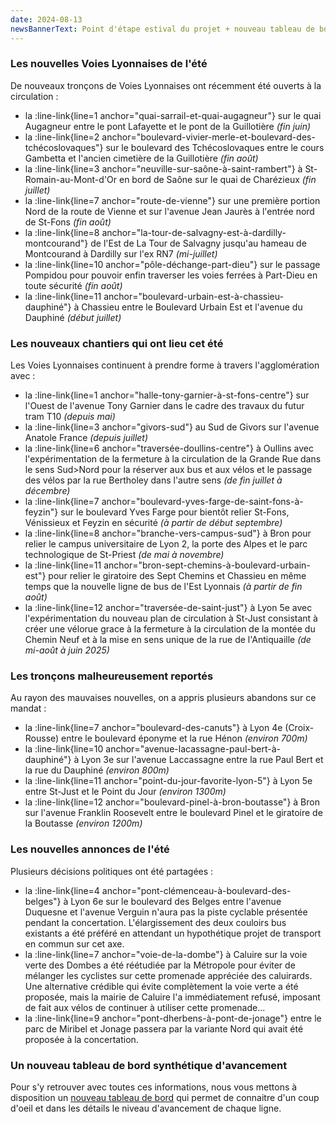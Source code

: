 ```yaml
---
date: 2024-08-13
newsBannerText: Point d'étape estival du projet + nouveau tableau de bord
---
```

### Les nouvelles Voies Lyonnaises de l'été
De nouveaux tronçons de Voies Lyonnaises ont récemment été ouverts à la circulation :
 - la :line-link{line=1 anchor="quai-sarrail-et-quai-augagneur"} sur le quai Augagneur entre le pont Lafayette et le pont de la Guillotière *(fin juin)*
 - la :line-link{line=2 anchor="boulevard-vivier-merle-et-boulevard-des-tchécoslovaques"} sur le boulevard des Tchécoslovaques entre le cours Gambetta et l'ancien cimetière de la Guillotière *(fin août)*
 - la :line-link{line=3 anchor="neuville-sur-saône-à-saint-rambert"} à St-Romain-au-Mont-d'Or en bord de Saône sur le quai de Charézieux *(fin juillet)*
 - la :line-link{line=7 anchor="route-de-vienne"} sur une première portion Nord de la route de Vienne et sur l'avenue Jean Jaurès à l'entrée nord de St-Fons *(fin août)*
 - la :line-link{line=8 anchor="la-tour-de-salvagny-est-à-dardilly-montcourand"} de l'Est de La Tour de Salvagny jusqu'au hameau de Montcourand à Dardilly sur l'ex RN7 *(mi-juillet)*
 - la :line-link{line=10 anchor="pôle-déchange-part-dieu"} sur le passage Pompidou pour pouvoir enfin traverser les voies ferrées à Part-Dieu en toute sécurité *(fin août)*
 - la :line-link{line=11 anchor="boulevard-urbain-est-à-chassieu-dauphiné"} à Chassieu entre le Boulevard Urbain Est et l'avenue du Dauphiné *(début juillet)*

### Les nouveaux chantiers qui ont lieu cet été
Les Voies Lyonnaises continuent à prendre forme à travers l'agglomération avec :
 - la :line-link{line=1 anchor="halle-tony-garnier-à-st-fons-centre"} sur l'Ouest de l'avenue Tony Garnier dans le cadre des travaux du futur tram T10 *(depuis mai)*
 - la :line-link{line=3 anchor="givors-sud"} au Sud de Givors sur l'avenue Anatole France *(depuis juillet)*
 - la :line-link{line=6 anchor="traversée-doullins-centre"} à Oullins avec l'expérimentation de la fermeture à la circulation de la Grande Rue dans le sens Sud>Nord pour la réserver aux bus et aux vélos et le passage des vélos par la rue Bertholey dans l'autre sens *(de fin juillet à décembre)*
 - la :line-link{line=7 anchor="boulevard-yves-farge-de-saint-fons-à-feyzin"} sur le boulevard Yves Farge pour bientôt relier St-Fons, Vénissieux et Feyzin en sécurité *(à partir de début septembre)*
 - la :line-link{line=8 anchor="branche-vers-campus-sud"} à Bron pour relier le campus universitaire de Lyon 2, la porte des Alpes et le parc technologique de St-Priest *(de mai à novembre)*
 - la :line-link{line=11 anchor="bron-sept-chemins-à-boulevard-urbain-est"} pour relier le giratoire des Sept Chemins et Chassieu en même temps que la nouvelle ligne de bus de l'Est Lyonnais *(à partir de fin août)*
 - la :line-link{line=12 anchor="traversée-de-saint-just"} à Lyon 5e avec l'expérimentation du nouveau plan de circulation à St-Just consistant à créer une vélorue grace à la fermeture à la circulation de la montée du Chemin Neuf et à la mise en sens unique de la rue de l'Antiquaille *(de mi-août à juin 2025)*

### Les tronçons malheureusement reportés
Au rayon des mauvaises nouvelles, on a appris plusieurs abandons sur ce mandat :
 - la :line-link{line=7 anchor="boulevard-des-canuts"} à Lyon 4e (Croix-Rousse) entre le boulevard éponyme et la rue Hénon *(environ 700m)*
 - la :line-link{line=10 anchor="avenue-lacassagne-paul-bert-à-dauphiné"} à Lyon 3e sur l'avenue Laccassagne entre la rue Paul Bert et la rue du Dauphiné *(environ 800m)*
 - la :line-link{line=11 anchor="point-du-jour-favorite-lyon-5"} à Lyon 5e entre St-Just et le Point du Jour *(environ 1300m)*
 - la :line-link{line=12 anchor="boulevard-pinel-à-bron-boutasse"} à Bron sur l'avenue Franklin Roosevelt entre le boulevard Pinel et le giratoire de la Boutasse *(environ 1200m)* 

### Les nouvelles annonces de l'été
Plusieurs décisions politiques ont été partagées :
 - la :line-link{line=4 anchor="pont-clémenceau-à-boulevard-des-belges"} à Lyon 6e sur le boulevard des Belges entre l'avenue Duquesne et l'avenue Verguin n'aura pas la piste cyclable présentée pendant la concertation. L'élargissement des deux couloirs bus existants a été préféré en attendant un hypothétique projet de transport en commun sur cet axe.
 - la :line-link{line=7 anchor="voie-de-la-dombe"} à Caluire sur la voie verte des Dombes a été réétudiée par la Métropole pour éviter de mélanger les cyclistes sur cette promenade appréciée des caluirards. Une alternative crédible qui évite complètement la voie verte a été proposée, mais la mairie de Caluire l'a immédiatement refusé, imposant de fait aux vélos de continuer à utiliser cette promenade...
 - la :line-link{line=9 anchor="pont-dherbens-à-pont-de-jonage"} entre le parc de Miribel et Jonage passera par la variante Nord qui avait été proposée à la concertation.

### Un nouveau tableau de bord synthétique d'avancement
Pour s'y retrouver avec toutes ces informations, nous vous mettons à disposition un [nouveau tableau de bord](https://cyclopolis.fr/tableau-de-bord) qui permet de connaitre d'un coup d'oeil et dans les détails le niveau d'avancement de chaque ligne.
